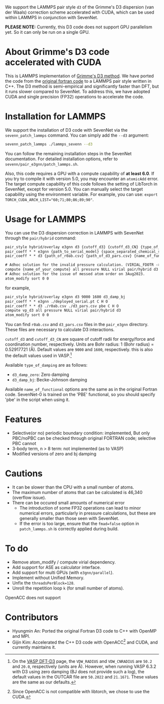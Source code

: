 We support the LAMMPS pair style `d3` of the Grimme's D3 dispersion (van der Waals) correction scheme accelerated with CUDA, which can be used within LAMMPS in conjunction with SevenNet.

**PLEASE NOTE:** Currently, this D3 code does not support GPU parallelism yet. So it can only be run on a single GPU.

# About Grimme's D3 code accelerated with CUDA 

This is LAMMPS implementation of [Grimme's D3 method](https://doi.org/10.1063/1.3382344). We have ported the code from the [original fortran code](https://www.chemie.uni-bonn.de/grimme/de/software/dft-d3) to a LAMMPS pair style written in C++. The D3 method is semi-empirical and significantly faster than DFT, but it runs slower compared to SevenNet. To address this, we have adopted CUDA and single precision (FP32) operations to accelerate the code.

# Installation for LAMMPS

We support the installation of D3 code with SevenNet via the `sevenn_patch_lammps` command. You can simply add the `--d3` argument:

```bash
sevenn_patch_lammps ./lammps_sevenn --d3
```

You can follow the remaining installation steps in the SevenNet documentation. For detailed installation options, refer to `sevenn/pair_e3gnn/patch_lammps.sh`.

Also, this code requires a GPU with a compute capability of **at least 6.0**. If you try to compile it with version 5.0, you may encounter an `atomicAdd` error. The target compute capability of this code follows the setting of LibTorch in SevenNet, except for version 5.0. You can manually select the target capability using the environment variable. For example, you can use: `export TORCH_CUDA_ARCH_LIST="60;71;80;86;89;90"`.

# Usage for LAMMPS

You can use the D3 dispersion correction in LAMMPS with SevenNet through the `pair/hybrid` command:

```txt
pair_style hybrid/overlay e3gnn d3 {cutoff_d3} {cutoff_d3_CN} {type_of_damping}
pair_coeff * * e3gnn {path_to_serial_model} {space_separated_chemical_species}
pair_coeff * * d3 {path_of_r0ab.csv} {path_of_d3_pars.csv} {name_of_functional} {space_separated_chemical_species}

# Adhoc solution for the invalid pressure calculation. (VIRIAL_FDOTR -> VIRIAL_PAIR by calling compute pressure)
compute {name_of_your_compute} all pressure NULL virial pair/hybrid d3
# Adhoc solution for the issue of messed atom order on 3Aug2023. 
atom_modify sort 0 0 
```

for example,

```txt
pair_style hybrid/overlay e3gnn d3 9000 1600 d3_damp_bj
pair_coeff * * e3gnn ./deployed_serial.pt C H O
pair_coeff * * d3 ./r0ab.csv ./d3_pars.csv pbe C H O
compute vp_d3 all pressure NULL virial pair/hybrid d3
atom_modify sort 0 0
```

You can find `r0ab.csv` and `d3_pars.csv` files in the `pair_e3gnn` directory. These files are necessary to calculate D3 interactions.

`cutoff_d3` and `cutoff_d3_CN` are square of cutoff radii for energy/force and coordination number, respectively. Units are Bohr radius: 1 (Bohr radius) = 0.52917721 (Å). Default values are `9000` and `1600`, respectively. this is also the default values used in VASP.[^1]

Available `type_of_damping` are as follows:
- `d3_damp_zero`: Zero damping
- `d3_damp_bj`: Becke-Johnson damping

Available `name_of_functional` options are the same as in the original Fortran code. SevenNet-0 is trained on the 'PBE' functional, so you should specify 'pbe' in the script when using it.

# Features
- Selective(or no) periodic boundary condition: implemented, But only PBC/noPBC can be checked through original FORTRAN code; selective PBC cannot
- 3-body term, n > 8 term: not implemented (as to VASP)
- Modified versions of zero and bj damping

# Cautions
- It can be slower than the CPU with a small number of atoms.
- The maximum number of atoms that can be calculated is 46,340 (overflow issue).
- There can be occured small amounts of numerical error
  - The introduction of some FP32 operations can lead to minor numerical errors, particularly in pressure calculations, but these are generally smaller than those seen with SevenNet.
  - If the error is too large, ensure that the `fmad=false` option in `patch_lammps.sh` is correctly applied during build.

# To do
- Remove atom_modify / compute virial dependency.
- Add support for ASE as calculator interface.
- Add support for multi GPUs (with `e3gnn/parallel`).
- Implement without Unified Memory.
- Unfix the `threadsPerBlock=128`.
- Unroll the repetition loop `k` (for small number of atoms).

OpenACC does not support 

# Contributors
- Hyungmin An: Ported the original Fortran D3 code to C++ with OpenMP and MPI.
- Gijin Kim: Accelerated the C++ D3 code with OpenACC[^2] and CUDA, and currently maintains it.

[^1]: On the [VASP DFT-D3](https://www.vasp.at/wiki/index.php/DFT-D3) page, the `VDW_RADIUS` and `VDW_CNRADIUS` are `50.2` and `20.0`, respectively (units are Å). However, when running VASP 6.3.2 with D3 using zero damping (BJ does not provide such a log), the default values in the OUTCAR file are `50.2022` and `21.1671`. These values are the same as our defaults.
[^2]: Since OpenACC is not compatible with libtorch, we chose to use the CUDA.
